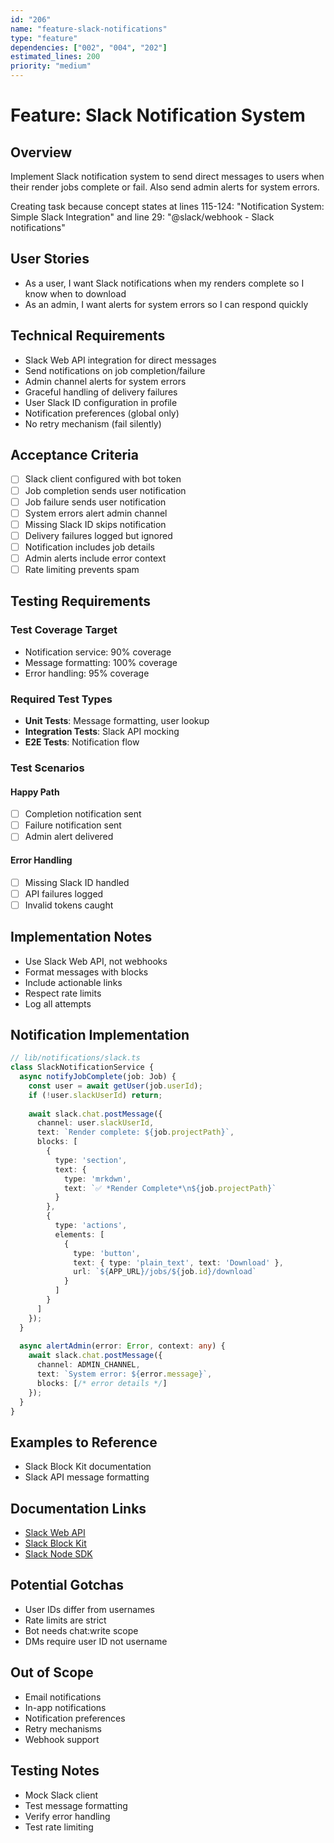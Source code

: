 ```yaml
---
id: "206"
name: "feature-slack-notifications"
type: "feature"
dependencies: ["002", "004", "202"]
estimated_lines: 200
priority: "medium"
---
```


# Feature: Slack Notification System

## Overview
Implement Slack notification system to send direct messages to users when their render jobs complete or fail. Also send admin alerts for system errors.

Creating task because concept states at lines 115-124: "Notification System: Simple Slack Integration" and line 29: "@slack/webhook - Slack notifications"

## User Stories
- As a user, I want Slack notifications when my renders complete so I know when to download
- As an admin, I want alerts for system errors so I can respond quickly

## Technical Requirements
- Slack Web API integration for direct messages
- Send notifications on job completion/failure
- Admin channel alerts for system errors
- Graceful handling of delivery failures
- User Slack ID configuration in profile
- Notification preferences (global only)
- No retry mechanism (fail silently)

## Acceptance Criteria
- [ ] Slack client configured with bot token
- [ ] Job completion sends user notification
- [ ] Job failure sends user notification
- [ ] System errors alert admin channel
- [ ] Missing Slack ID skips notification
- [ ] Delivery failures logged but ignored
- [ ] Notification includes job details
- [ ] Admin alerts include error context
- [ ] Rate limiting prevents spam

## Testing Requirements

### Test Coverage Target
- Notification service: 90% coverage
- Message formatting: 100% coverage
- Error handling: 95% coverage

### Required Test Types
- **Unit Tests**: Message formatting, user lookup
- **Integration Tests**: Slack API mocking
- **E2E Tests**: Notification flow

### Test Scenarios
#### Happy Path
- [ ] Completion notification sent
- [ ] Failure notification sent
- [ ] Admin alert delivered

#### Error Handling
- [ ] Missing Slack ID handled
- [ ] API failures logged
- [ ] Invalid tokens caught

## Implementation Notes
- Use Slack Web API, not webhooks
- Format messages with blocks
- Include actionable links
- Respect rate limits
- Log all attempts

## Notification Implementation

```typescript
// lib/notifications/slack.ts
class SlackNotificationService {
  async notifyJobComplete(job: Job) {
    const user = await getUser(job.userId);
    if (!user.slackUserId) return;
    
    await slack.chat.postMessage({
      channel: user.slackUserId,
      text: `Render complete: ${job.projectPath}`,
      blocks: [
        {
          type: 'section',
          text: {
            type: 'mrkdwn',
            text: `✅ *Render Complete*\n${job.projectPath}`
          }
        },
        {
          type: 'actions',
          elements: [
            {
              type: 'button',
              text: { type: 'plain_text', text: 'Download' },
              url: `${APP_URL}/jobs/${job.id}/download`
            }
          ]
        }
      ]
    });
  }
  
  async alertAdmin(error: Error, context: any) {
    await slack.chat.postMessage({
      channel: ADMIN_CHANNEL,
      text: `System error: ${error.message}`,
      blocks: [/* error details */]
    });
  }
}
```

## Examples to Reference
- Slack Block Kit documentation
- Slack API message formatting

## Documentation Links
- [Slack Web API](https://api.slack.com/web)
- [Slack Block Kit](https://api.slack.com/block-kit)
- [Slack Node SDK](https://slack.dev/node-slack-sdk/)

## Potential Gotchas
- User IDs differ from usernames
- Rate limits are strict
- Bot needs chat:write scope
- DMs require user ID not username

## Out of Scope
- Email notifications
- In-app notifications
- Notification preferences
- Retry mechanisms
- Webhook support

## Testing Notes
- Mock Slack client
- Test message formatting
- Verify error handling
- Test rate limiting